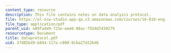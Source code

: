 ```yaml
---
content_type: resource
description: This file contains notes on data analysis protocol.
file: https://ol-ocw-studio-app-qa.s3.amazonaws.com/courses/16-810-engineering-design-and-rapid-prototyping-january-iap-2005/37d85b49b844117ac0098cba27a52bd6_dataprotocol.pdf
file_type: application/pdf
parent_uid: e89fade9-721e-eee0-98ac-f554d7439279
resourcetype: Document
title: dataprotocol.pdf
uid: 37d85b49-b844-117a-c009-8cba27a52bd6
---
```

